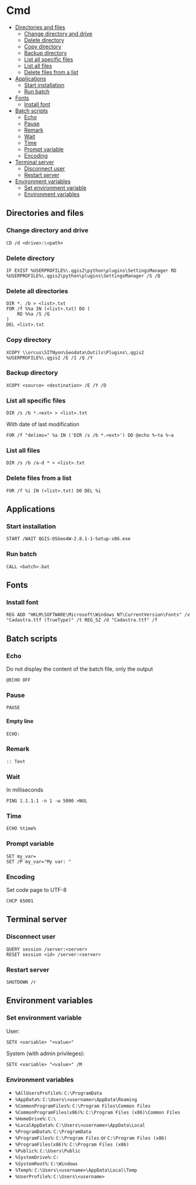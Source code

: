 # Cmd

* [Directories and files](#directories-and-files)
    * [Change directory and drive](#change-directory-and-drive)
    * [Delete directory](#delete-directory)
    * [Copy directory](#copy-directory)
    * [Backup directory](#backup-directory)
    * [List all specific files](#list-all-specific-files)
    * [List all files](#list-all-files)
    * [Delete files from a list](#delete-files-from-a-list)
* [Applications](#applications)
    * [Start installation](#start-installation)
    * [Run batch](#run-batch)
* [Fonts](#fonts)
    * [Install font](#install-font)
* [Batch scripts](#batch-scripts)
    * [Echo](#echo)
    * [Pause](#pause)
    * [Remark](#remark)
    * [Wait](#wait)
    * [Time](#time)
    * [Prompt variable](#prompt-variable)
    * [Encoding](#encoding)
* [Terminal server](#terminal-server)
    * [Disconnect user](#disconnect-user)
    * [Restart server](#restart-server)
* [Environment variables](#environment-variables)
    * [Set environment variable](#set-environment-variable)
    * [Environment variables](#environment-variables)

## Directories and files

### Change directory and drive

```batchfile
CD /d <drive>:\<path>
```

### Delete directory

```batchfile
IF EXIST %USERPROFILE%\.qgis2\python\plugins\SettingsManager RD %USERPROFILE%\.qgis2\python\plugins\SettingsManager /S /Q
```

### Delete all directories

```batchfile
DIR *. /b > <list>.txt
FOR /f %%a IN (<list>.txt) DO (
    RD %%a /S /Q
)
DEL <list>.txt
```

### Copy directory

```batchfile
XCOPY \\orcus\SITNyon\Geodata\Outils\Plugins\.qgis2 %USERPROFILE%\.qgis2 /E /I /Q /Y
```

### Backup directory

```batchfile
XCOPY <source> <destination> /E /Y /D
```

### List all specific files

```batchfile
DIR /s /b *.<ext> > <list>.txt
```

With date of last modification

```batchfile
FOR /f "delims=" %a IN ('DIR /s /b *.<ext>') DO @echo %~ta %~a
```

### List all files

```batchfile
DIR /s /b /a-d * > <list>.txt
```

### Delete files from a list

```
FOR /f %i IN (<list>.txt) DO DEL %i
```

## Applications

### Start installation

```batchfile
START /WAIT QGIS-OSGeo4W-2.8.1-1-Setup-x86.exe
```

### Run batch

```batchfile
CALL <batch>.bat
```

## Fonts

### Install font

```batchfile
REG ADD "HKLM\SOFTWARE\Microsoft\Windows NT\CurrentVersion\Fonts" /v "Cadastra.ttf (TrueType)" /t REG_SZ /d "Cadastra.ttf" /f
```

## Batch scripts

### Echo

Do not display the content of the batch file, only the output

```batchfile
@ECHO OFF
```

### Pause

```batchfile
PAUSE
```

#### Empty line

```batchfile
ECHO:
```

### Remark

```batchfile
:: Text
```

### Wait

In milliseconds

```batchfile
PING 1.1.1.1 -n 1 -w 5000 >NUL
```

### Time

```batchfile
ECHO %time%
```

### Prompt variable

```batchfile
SET my_var=
SET /P my_var="My var: "
```

### Encoding

Set code page to UTF-8

```batchfile
CHCP 65001
```

## Terminal server

### Disconnect user

```batchfile
QUERY session /server:<server>
RESET session <id> /server:<server>
```

### Restart server

```batchfile
SHUTDOWN /r
```

## Environment variables

### Set environment variable

User:

```batchfile
SETX <variable> "<value>"
```

System (with admin privileges):

```batchfile
SETX <variable> "<value>" /M
```

### Environment variables

* `%AllUsersProfile%`: `C:\ProgramData`
* `%AppData%`: `C:\Users\<username>\AppData\Roaming`
* `%CommonProgramFiles%`: `C:\Program Files\Common Files`
* `%CommonProgramFiles(x86)%`: `C:\Program Files (x86)\Common Files`
* `%HomeDrive%`: `C:\`
* `%LocalAppData%`: `C:\Users\<username>\AppData\Local`
* `%ProgramData%`: `C:\ProgramData`
* `%ProgramFiles%`: `C:\Program Files` or `C:\Program Files (x86)`
* `%ProgramFiles(x86)%`: `C:\Program Files (x86)`
* `%Public%`: `C:\Users\Public`
* `%SystemDrive%`: `C:`
* `%SystemRoot%`: `C:\Windows`
* `%Temp%`: `C:\Users\<username>\AppData\Local\Temp`
* `%UserProfile%`: `C:\Users\<username>`
